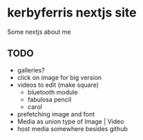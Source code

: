 # kerbyferris nextjs site

Some nextjs about me

## TODO

- galleries?
- click on image for big version
- videos to edit (make square)
  - bluetooth module
  - fabulosa pencil
  - carol
- prefetching image and font
- Media as union type of Image | Video
- host media somewhere besides github
